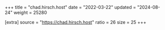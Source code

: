 +++
title = "chad.hirsch.host"
date = "2022-03-22"
updated = "2024-08-24"
weight = 25280

[extra]
source = "https://chad.hirsch.host"
ratio = 26
size = 25
+++
